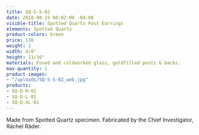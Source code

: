 ```yaml
---
title: SQ-S-S-02
date: 2018-08-15 00:02:00 -04:00
visible-title: Spotted Quartz Post Earrings
elements: Spotted Quartz
product-colors: Green
price: 130
weight: 1
width: 4/8"
height: 11/16"
materials: Fused and coldworked glass, goldfilled posts & backs.
max-quantity: 1
product-images:
- "/uploads/SQ-S-S-02_web.jpg"
products:
- SQ-D-M-01
- SQ-D-L-01
- SQ-D-XL-01
---
```


Made from Spotted Quartz specimen. Fabricated by the Chief Investigator, Ráchel Räder.
